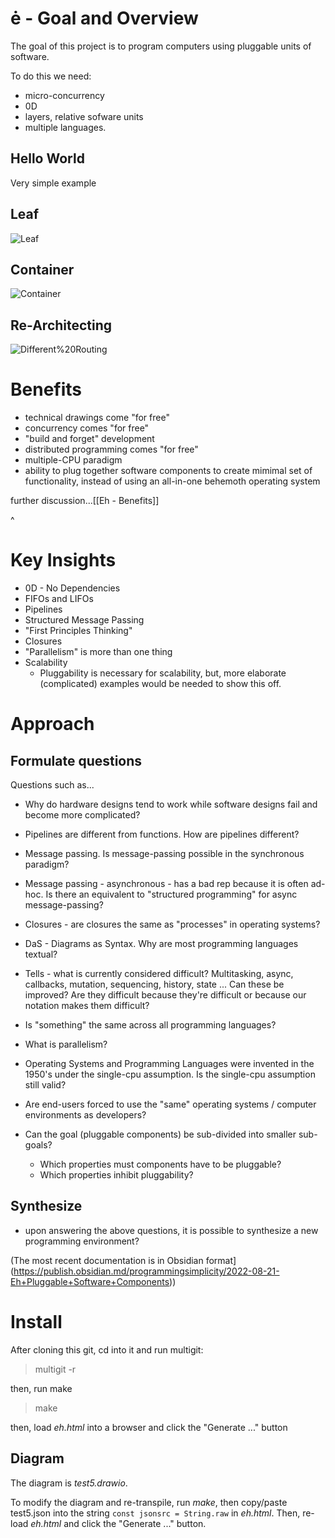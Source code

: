 # ė - Goal and Overview

The goal of this project is to program computers using pluggable units of software.

To do this we need:
- micro-concurrency
- 0D
- layers, relative sofware units
- multiple languages.

## Hello World 
Very simple example
## Leaf
![Leaf](./hello%20world%20eh-Leaf.png)

## Container
![Container](hello%20world%20eh-helloworld.png)

## Re-Architecting
![Different%20Routing](hello%20world%20eh-helloworldworld.png)

# Benefits
- technical drawings come "for free"
- concurrency comes "for free"
- "build and forget" development
- distributed programming comes "for free"
- multiple-CPU paradigm
- ability to plug together software components to create mimimal set of functionality, instead of using an all-in-one behemoth operating system

further discussion...[[Eh - Benefits]]

^
# Key Insights
- 0D - No Dependencies 
- FIFOs and LIFOs
- Pipelines
- Structured Message Passing
- "First Principles Thinking"
- Closures
- "Parallelism" is more than one thing
- Scalability
	- Pluggability is necessary for scalability, but, more elaborate (complicated) examples would be needed to show this off.

# Approach

## Formulate questions
Questions such as...
- Why do hardware designs tend to work while software designs fail and become more complicated?
- Pipelines are different from functions.  How are pipelines different? 
- Message passing.  Is message-passing possible in the synchronous paradigm?
- Message passing - asynchronous - has a bad rep because it is often ad-hoc.  Is there an equivalent to "structured programming" for async message-passing?
- Closures - are closures the same as "processes" in operating systems? 
- DaS - Diagrams as Syntax.  Why are most programming languages textual?
- Tells - what is currently considered difficult?  Multitasking, async, callbacks, mutation, sequencing, history, state ... Can these be improved?  Are they difficult because they're difficult or because our notation makes them difficult?
- Is "something" the same across all programming languages?
- What is parallelism?
- Operating Systems and Programming Languages were invented in the 1950's under the single-cpu assumption.  Is the single-cpu assumption still valid?
- Are end-users forced to use the "same" operating systems / computer environments as developers?

- Can the goal (pluggable components) be sub-divided into smaller sub-goals?
	- Which properties must components have to be pluggable?
	- Which properties inhibit pluggability?


## Synthesize
- upon answering the above questions, it is possible to synthesize a new programming environment?

(The most recent documentation is in Obsidian format](https://publish.obsidian.md/programmingsimplicity/2022-08-21-Eh+Pluggable+Software+Components))


# Install
After cloning this git, cd into it and run multigit:
> multigit -r

then, run make
> make

then, load _eh.html_ into a browser and click the "Generate ..." button

## Diagram
The diagram is _test5.drawio_.

To modify the diagram and re-transpile, run _make_, then copy/paste test5.json into the string `const jsonsrc = String.raw` in _eh.html_.  Then, re-load _eh.html_ and click the "Generate ..." button.
